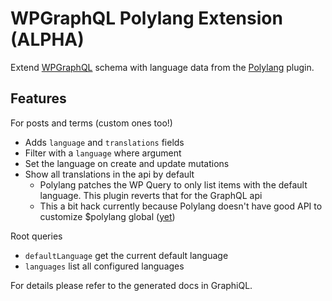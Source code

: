 # WPGraphQL Polylang Extension (ALPHA)

Extend [WPGraphQL](https://www.wpgraphql.com/) schema with language data from
the [Polylang](https://polylang.pro/) plugin.

## Features

For posts and terms (custom ones too!)

-   Adds `language` and `translations` fields
-   Filter with a `language` where argument
-   Set the language on create and update mutations
-   Show all translations in the api by default
    -   Polylang patches the WP Query to only list items with the default
        language. This plugin reverts that for the GraphQL api
    -   This a bit hack currently because Polylang doesn't have good API to
        customize $polylang global
        ([yet](https://github.com/polylang/polylang/pull/340))

Root queries

-   `defaultLanguage` get the current default language
-   `languages` list all configured languages

For details please refer to the generated docs in GraphiQL.
